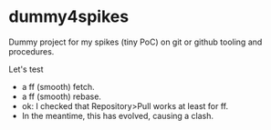 # dummy4spikes
Dummy project for my spikes (tiny PoC) on git or github tooling and procedures.

Let's test
* a ff (smooth) fetch.
* a ff (smooth) rebase.
* ok: I checked that Repository>Pull works at least for ff.
* In the meantime, this has evolved, causing a clash.
